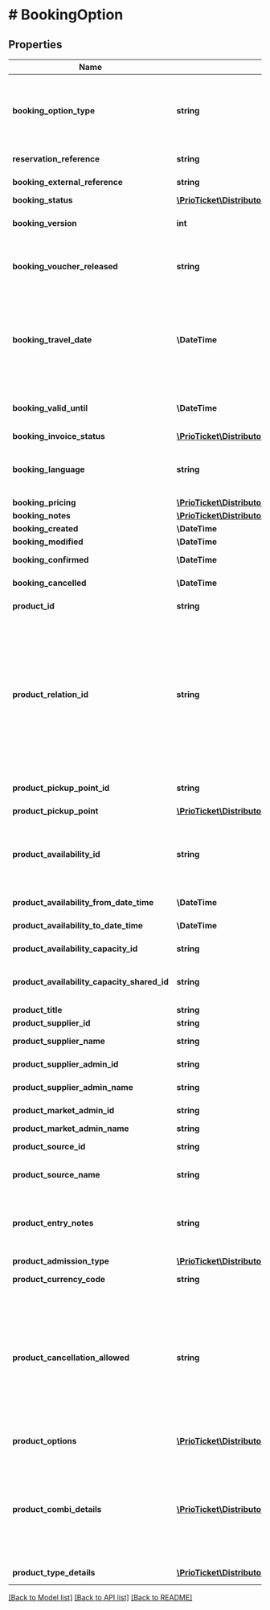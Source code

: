# # BookingOption

## Properties

Name | Type | Description | Notes
------------ | ------------- | ------------- | -------------
**booking_option_type** | **string** | Used to aid in serialization, deserialization, and validation. Must be one of the following values:   * &#x60;CONFIRM_RESERVATION&#x60;   * &#x60;DIRECT_BOOKING&#x60;   * &#x60;UPDATE_BOOKING&#x60;   * &#x60;UPDATE_BOOKING_NOTES&#x60; | [default to 'DIRECT_BOOKING']
**reservation_reference** | **string** | A unique identifier created by the reservation API of Prio. |
**booking_external_reference** | **string** | A unique booking identifier within the external system. |
**booking_status** | [**\PrioTicket\DistributorAPI\Models\BookingStatusTypes**](BookingStatusTypes.md) |  |
**booking_version** | **int** | Booking version number. | [optional] [readonly] [default to 1]
**booking_voucher_released** | **string** | Whether the vouchers of this booking are available / released. Voucher allocation can be delayed based on the voucher release requirements. | [optional] [readonly]
**booking_travel_date** | **\DateTime** | If &#x60;product_availability:false&#x60; you can still define the expected redemption date of this product. Required if &#x60;product_traveldate_required:true&#x60;. If unset and availability is applicable, &#x60;booking_travel_date&#x60; will be returned as &#x60;availability_from_date_time&#x60; in the response. | [optional]
**booking_valid_until** | **\DateTime** | The booking will be valid until this time, after that the booking will be expired if not redeemed. Mainly applicable to open products. | [optional] [readonly]
**booking_invoice_status** | [**\PrioTicket\DistributorAPI\Models\InvoiceStatus**](InvoiceStatus.md) |  | [optional]
**booking_language** | **string** | Language codes for the available languages of the product, e.g. Live Guides are available in English and Spanish languages. Language is defined in [ISO-639-1](https://en.wikipedia.org/wiki/ISO_639-1) format. | [optional] [default to 'en']
**booking_pricing** | [**\PrioTicket\DistributorAPI\Models\Pricing**](Pricing.md) |  | [optional]
**booking_notes** | [**\PrioTicket\DistributorAPI\Models\Note[]**](Note.md) | Booking notes. | [optional]
**booking_created** | **\DateTime** | Date and time of booking creation. | [readonly]
**booking_modified** | **\DateTime** | Date and time of booking update. | [readonly]
**booking_confirmed** | **\DateTime** | Date and time of booking confirmation. | [optional] [readonly]
**booking_cancelled** | **\DateTime** | Date and time of booking cancellation. | [optional] [readonly]
**product_id** | **string** | Unique identifier for the product assigned by Prio. |
**product_relation_id** | **string** | If this product is booked as part of a cluster or purchased as an addon the related main product id should be defined.  Purchasing an addon requires a booking record for the linked main product. If that is not found within the same order, an error will be returned.  When part of a cluster, only the sub-product is required and therefore there is no need to include the main cluster product as a seperate booking in the same order.  If you do not sent this parameter, it will be considered as an individual sale. | [optional]
**product_pickup_point_id** | **string** | Mandatory if &#x60;product_pickup_point:MANDATORY&#x60; in product details. | [optional]
**product_pickup_point** | [**\PrioTicket\DistributorAPI\Models\PickupPoint**](PickupPoint.md) |  | [optional]
**product_availability_id** | **string** | The unique ID for the timeslot (&#x60;availability_id&#x60;) or specific availability spot (&#x60;availability_spot_id&#x60;) if &#x60;product_availability_assigned:true&#x60;. Only mandatory if &#x60;product_availability:true&#x60;. | [optional]
**product_availability_from_date_time** | **\DateTime** | The starting date and time of the activity availability. | [optional] [readonly]
**product_availability_to_date_time** | **\DateTime** | The till date and time of the activity availability. | [optional] [readonly]
**product_availability_capacity_id** | **string** | Availability group / capacity identifier. | [optional] [readonly]
**product_availability_capacity_shared_id** | **string** | Shared availability / capacity identifier. Only applicable if &#x60;capacity_type:SHARED / COMBINED&#x60;. | [optional] [readonly]
**product_title** | **string** | The title of the product. | [readonly]
**product_supplier_id** | **string** | Unique identifier for the supplier. | [readonly]
**product_supplier_name** | **string** | Name of the supplier which offers the product(s). | [readonly]
**product_supplier_admin_id** | **string** | Unique identifier for the supplier admin. | [optional] [readonly]
**product_supplier_admin_name** | **string** | Name of the supplier admin. | [optional] [readonly]
**product_market_admin_id** | **string** | Unique identifier for the market admin. | [readonly]
**product_market_admin_name** | **string** | Name of the market admin. | [readonly]
**product_source_id** | **string** | Unique ID of the product source. | [optional] [readonly]
**product_source_name** | **string** | Source of the product.   Either PrioTicket or the name of the other reservation system e.g. CSS. | [optional] [readonly]
**product_entry_notes** | **string** | Product entry information. (Know before you go). The user-visible list of important notes, use for details such as age-restrictions or other conditions that make this service unsuitable. | [optional] [readonly]
**product_admission_type** | [**\PrioTicket\DistributorAPI\Models\ProductAdmissionType**](ProductAdmissionType.md) |  |
**product_currency_code** | **string** | Product Currency Code, according to [ISO-4217](https://en.wikipedia.org/wiki/ISO_4217). | [readonly]
**product_cancellation_allowed** | **string** | Whether it is allowed to cancel this product / booking.   This takes into account the current state of the order as well as variables such as &#x60;booking_status&#x60; and  &#x60;product_type_redemption_status&#x60;.    Note that even if a product can be cancelled in this state, cancellation fees and restrictions might still apply and override this value. Please check &#x60;product_cancellation_policies&#x60; for more details. | [readonly] [default to 'true']
**product_options** | [**\PrioTicket\DistributorAPI\Models\BookingExtraOptions[]**](BookingExtraOptions.md) | The product options booked (including individual options from related combi products). | [optional]
**product_combi_details** | [**\PrioTicket\DistributorAPI\Models\ProductCombiDetail[]**](ProductCombiDetail.md) | In case the booked product is the main combi-product (&#x60;product_combi:true&#x60;), this field should be populated for each and every listed sub-product inside &#x60;product_combi_details&#x60;. All sub-product will inherited the missing details such as &#x60;product_type_details&#x60; from the parent. | [optional]
**product_type_details** | [**\PrioTicket\DistributorAPI\Models\RegularBookingItem[]**](RegularBookingItem.md) | A list specifying the booking quantity per product type. |

[[Back to Model list]](../../README.md#models) [[Back to API list]](../../README.md#endpoints) [[Back to README]](../../README.md)
